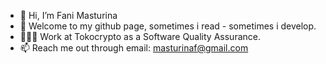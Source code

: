 - 👋 Hi, I’m Fani Masturina
- 👾 Welcome to my github page, sometimes i read - sometimes i develop.
- 👩🏻‍💻 Work at Tokocrypto as a Software Quality Assurance.
- 📫 Reach me out through email: masturinaf@gmail.com

<!---
fanimasturina/fanimasturina is a ✨ special ✨ repository because its `README.md` (this file) appears on your GitHub profile.
You can click the Preview link to take a look at your changes.
--->
